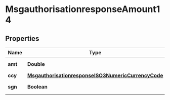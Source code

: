 

# MsgauthorisationresponseAmount14

## Properties

Name | Type | Description | Notes
------------ | ------------- | ------------- | -------------
**amt** | **Double** | Amount value. |  [optional]
**ccy** | [**MsgauthorisationresponseISO3NumericCurrencyCode**](MsgauthorisationresponseISO3NumericCurrencyCode.md) |  |  [optional]
**sgn** | **Boolean** | Sign of the amount. |  [optional]



